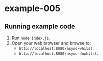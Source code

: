 # example-005

## Running example code

1. Run `node index.js`.
2. Open your web browser and browse to:
    - `http://localhost:8080/async-whilst`.
    - `http://localhost:8080/async-dowhilst`.